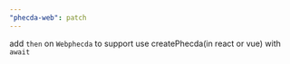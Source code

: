 ```yaml
---
"phecda-web": patch
---
```


add `then` on `Webphecda` to support use createPhecda(in react or vue) with `await`
